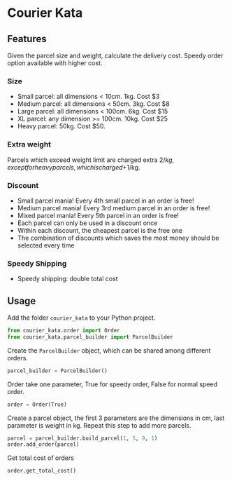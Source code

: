 # Courier Kata
## Features
Given the parcel size and weight, calculate the delivery cost. Speedy order option available with higher cost.
### Size
- Small parcel: all dimensions < 10cm. 1kg. Cost $3
- Medium parcel: all dimensions < 50cm. 3kg. Cost $8
- Large parcel: all dimensions < 100cm. 6kg. Cost $15
- XL parcel: any dimension >= 100cm. 10kg. Cost $25
- Heavy parcel: 50kg. Cost $50.
### Extra weight
Parcels which exceed weight limit are charged extra $2/kg,
except for heavy parcels, which is charged +$1/kg.
### Discount
- Small parcel mania! Every 4th small parcel in an order is free!
- Medium parcel mania! Every 3rd medium parcel in an order is free!
- Mixed parcel mania! Every 5th parcel in an order is free!
- Each parcel can only be used in a discount once
- Within each discount, the cheapest parcel is the free one
- The combination of discounts which saves the most money should be selected every
time
### Speedy Shipping
- Speedy shipping: double total cost
## Usage
Add the folder `courier_kata` to your Python project. 
```Python
from courier_kata.order import Order
from courier_kata.parcel_builder import ParcelBuilder
```
Create the `ParcelBuilder` object, which can be shared among
different orders.
```Python
parcel_builder = ParcelBuilder()
```
Order take one parameter, True for speedy order,
False for normal speed order.
```Python
order = Order(True)
```
Create a parcel object, 
the first 3 parameters are the dimensions in cm, 
last parameter is weight in kg.
Repeat this step to add more parcels.
```python
parcel = parcel_builder.build_parcel(1, 5, 9, 1)
order.add_order(parcel)
```
Get total cost of orders
```python
order.get_total_cost()
```

